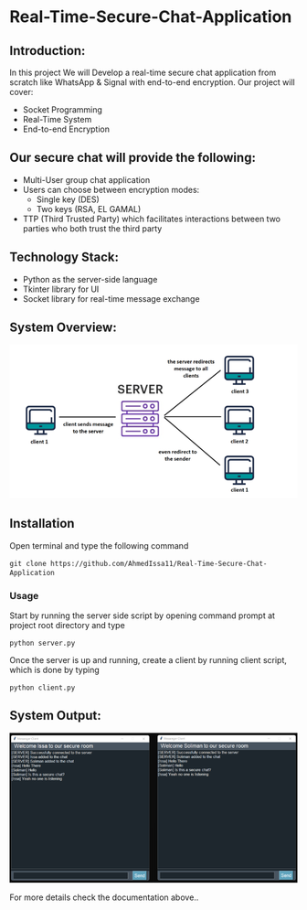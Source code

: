# Real-Time-Secure-Chat-Application

## Introduction:
In this project We will Develop a real-time secure chat application from scratch like WhatsApp & Signal with end-to-end encryption. Our project will cover:
-	Socket Programming
-	Real-Time System 
-	End-to-end Encryption 

## Our secure chat will provide the following:
-	Multi-User group chat application
-	Users can choose between encryption modes:
    -	Single key (DES) 
    -	Two keys (RSA, EL GAMAL) 
-	TTP (Third Trusted Party) which facilitates interactions between two parties who both trust the third party

## Technology Stack:
-	Python as the server-side language
-	Tkinter library for UI
-	Socket library for real-time message exchange


## System Overview:
![System Overview](https://github.com/AhmedIssa11/Real-Time-Secure-Chat-Application/blob/main/project_overview.png)

## Installation
Open terminal and type the following command
```
git clone https://github.com/AhmedIssa11/Real-Time-Secure-Chat-Application
```

### Usage
Start by running the server side script by opening command prompt at project root directory and type 
```
python server.py
```
Once the server is up and running, create a client by running client script, which is done by typing
```
python client.py
```

## System Output:
![GUI](https://github.com/AhmedIssa11/Real-Time-Secure-Chat-Application/blob/main/GUI.png)

For more details check the documentation above.. 



